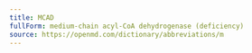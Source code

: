 ```yaml
---
title: MCAD
fullForm: medium-chain acyl-CoA dehydrogenase (deficiency)
source: https://openmd.com/dictionary/abbreviations/m
---
```

